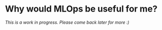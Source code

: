 # Why would MLOps be useful for me?

_This is a work in progress. Please come back later for more :)_
